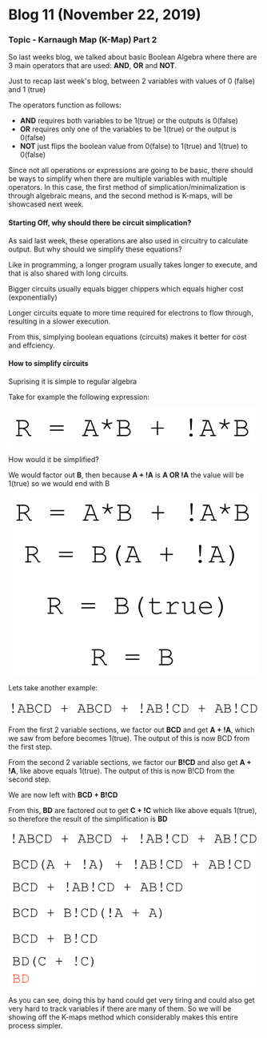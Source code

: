# Blog 11 (November 22, 2019)

### Topic - Karnaugh Map (K-Map) Part 2

So last weeks blog, we talked about basic Boolean Algebra where there are 3 main operators that are used: **AND**, **OR** and **NOT**.

Just to recap last week's blog, between 2 variables with values of 0 (false) and 1 (true)

The operators function as follows:
- **AND** requires both variables to be 1(true) or the outputs is 0(false)
- **OR** requires only one of the variables to be 1(true) or the output is 0(false) 
- **NOT** just flips the boolean value from 0(false) to 1(true) and 1(true) to 0(false)

Since not all operations or expressions are going to be basic, there should be ways to simplify when there are multiple variables with multiple operators. In this case, the first method of simplication/minimalization is through algebraic means, and the second method is K-maps, will be showcased next week.

#### Starting Off, why should there be circuit simplication?

As said last week, these operations are also used in circuitry to calculate output.  But why should we simplify these equations?

Like in programming, a longer program usually takes longer to execute, and that is also shared with long circuits. 

Bigger circuits usually equals bigger chippers which equals higher cost (exponentially)

Longer circuits equate to more time required for electrons to flow through, resulting in a slower execution.

From this, simplying boolean equations (circuits) makes it better for cost and effciency.

#### How to simplify circuits

Suprising it is simple to regular algebra

Take for example the following expression: 

![kmap_ex1](https://github.com/FurenchiFurai/furenchifurai.github.io/blob/master/images/kmap_ex1.png?raw=true)

How would it be simplified? 

We would factor out **B**, then because **A + !A** is **A OR !A** the value will be 1(true) so we would end with B

![kmap_ex2](https://github.com/FurenchiFurai/furenchifurai.github.io/blob/master/images/kmap_ex2.png?raw=true)

Lets take another example:

![kmap_ex3](https://github.com/FurenchiFurai/furenchifurai.github.io/blob/master/images/kmap_ex3.png?raw=true)

From the first 2 variable sections, we factor out **BCD** and get **A + !A**, which we saw from before becomes 1(true). The output of this is now BCD from the first step.

From the second 2 variable sections, we factor our **B!CD** and also get **A + !A**, like above equals 1(true). The output of this is now B!CD from the second step.

We are now left with **BCD + B!CD**

From this, **BD** are factored out to get **C + !C** which like above equals 1(true), so therefore the result of the simplification is **BD**

![kmap_ex4](https://github.com/FurenchiFurai/furenchifurai.github.io/blob/master/images/kmap_ex4.png?raw=true)

As you can see, doing this by hand could get very tiring and could also get very hard to track variables if there are many of them.  So we will be showing off the K-maps method which considerably makes this entire process simpler.
